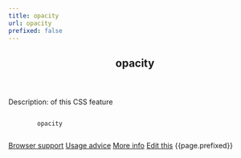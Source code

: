 ```yaml
---
title: opacity
url: opacity
prefixed: false
---
```


<article id="opacity" class="feature prefix-{{page.prefixed}}">
	<header class="feature__header">
		<h2>opacity</h2>
	</header>
	<p class="feature__description">
		Description: of this CSS feature
	</p>
	<pre class="feature__code"><code>
		opacity
	</code></pre>
	<footer class="feature__footer">
		<a href="http://caniuse.com/opacity">Browser support</a> 
		<a href="http://html5please.com/#opacity">Usage advice</a> 
		<a href="http://www.css3files.com/opacity">More info</a> 
		<a href="https://github.com/davidhund/shouldiprefix/blob/master/_posts/{{page.date | date: "%Y-%m-%d"}}-{{page.title}}.md">Edit this</a> 
		<span class="feature__prefix">{{page.prefixed}}</span>
	</footer>
</article>
